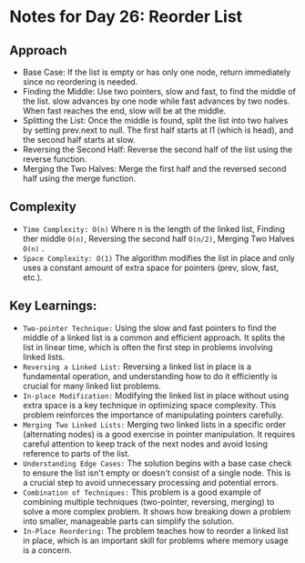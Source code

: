 # Notes for Day 26: Reorder List

## Approach
- Base Case: If the list is empty or has only one node, return immediately since no reordering is needed.
- Finding the Middle: Use two pointers, slow and fast, to find the middle of the list. slow advances by one node while fast advances by two nodes. When fast reaches the end, slow will be at the middle.
- Splitting the List: Once the middle is found, split the list into two halves by setting prev.next to null. The first half starts at l1 (which is head), and the second half starts at slow.
- Reversing the Second Half: Reverse the second half of the list using the reverse function.
- Merging the Two Halves: Merge the first half and the reversed second half using the merge function.

## Complexity
- `Time Complexity: O(n)` Where n is the length of the linked list, Finding ther middle `O(n)`, Reversing the second half `O(n/2)`, Merging Two Halves `O(n)` .
- `Space Complexity: O(1)` The algorithm modifies the list in place and only uses a constant amount of extra space for pointers (prev, slow, fast, etc.).

## Key Learnings:
- `Two-pointer Technique:` Using the slow and fast pointers to find the middle of a linked list is a common and efficient approach. It splits the list in linear time, which is often the first step in problems involving linked lists.
- `Reversing a Linked List:` Reversing a linked list in place is a fundamental operation, and understanding how to do it efficiently is crucial for many linked list problems.
- `In-place Modification:` Modifying the linked list in place without using extra space is a key technique in optimizing space complexity. This problem reinforces the importance of manipulating pointers carefully.
- `Merging Two Linked Lists:` Merging two linked lists in a specific order (alternating nodes) is a good exercise in pointer manipulation. It requires careful attention to keep track of the next nodes and avoid losing reference to parts of the list.
- `Understanding Edge Cases:` The solution begins with a base case check to ensure the list isn't empty or doesn't consist of a single node. This is a crucial step to avoid unnecessary processing and potential errors.
- `Combination of Techniques:` This problem is a good example of combining multiple techniques (two-pointer, reversing, merging) to solve a more complex problem. It shows how breaking down a problem into smaller, manageable parts can simplify the solution.
- `In-Place Reordering:` The problem teaches how to reorder a linked list in place, which is an important skill for problems where memory usage is a concern.
